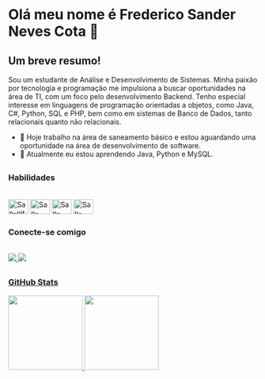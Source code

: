 # Olá meu nome é Frederico Sander Neves Cota 👋

## Um breve resumo!
Sou um estudante de Análise e Desenvolvimento de Sistemas. Minha paixão por tecnologia e programação me impulsiona a buscar oportunidades na área de TI, com um foco pelo desenvolvimento Backend. Tenho especial interesse em linguagens de programação orientadas a objetos, como Java, C#, Python, SQL e PHP, bem como em sistemas de Banco de Dados, tanto relacionais quanto não relacionais.

- 🔭 Hoje trabalho na área de saneamento básico e estou aguardando uma oportunidade na área de desenvolvimento de software.
- 🌱 Atualmente eu estou aprendendo Java, Python e MySQL.
  
##

### Habilidades
<div style="display: inline_block"><br>
  <img aling="center" alt="San-git" height="30" width="40" src="https://cdn.jsdelivr.net/gh/devicons/devicon/icons/git/git-original.svg" />
  <img aling="center" alt="San-github" height="30" width="40" src="https://cdn.jsdelivr.net/gh/devicons/devicon/icons/github/github-original-wordmark.svg" />
  <img aling="center" alt="San-java" height="30" width="40" src="https://cdn.jsdelivr.net/gh/devicons/devicon/icons/java/java-original.svg" />
  <img aling="center" alt="San-Python" height="30" width="40" src="https://cdn.jsdelivr.net/gh/devicons/devicon/icons/python/python-original.svg" />
</div>

### Conecte-se comigo
<div style="display: inline_block"><br>
    <a href="mailto:sanderfn@hotmail.com"><img src = "https://img.shields.io/badge/Microsoft_Outlook-0078D4?style=for-the-badge&logo=microsoft-outlook&logoColor=white" target="_black">
  <a href="https://www.linkedin.com/in/frederico-cota-dev"><img src = "https://img.shields.io/badge/LinkedIn-0077B5?style=for-the-badge&logo=linkedin&logoColor=white" target="_black">  
</div>

##
### GitHub Stats
<div>
  <a href="https://github.com/sanderfn">
  <img height="150em" src="https://github-readme-stats.vercel.app/api?username=fredericosander&theme=transparent&bg_color=000&border_color=30A3DC&show_icons=true&icon_color=30A3DC&title_color=fff&text_color=FFF&hide_title=true&hide=stars"/>
  <img height="150em" src="https://github-readme-stats.vercel.app/api/top-langs/?username=fredericosander&layout=compact&langs_count=16&theme=transparent&bg_color=000&border_color=30A3DC"/>
</div>
    
##    








<!--
**sanderfn/sanderfn** is a ✨ _special_ ✨ repository because its `README.md` (this file) appears on your GitHub profile.








